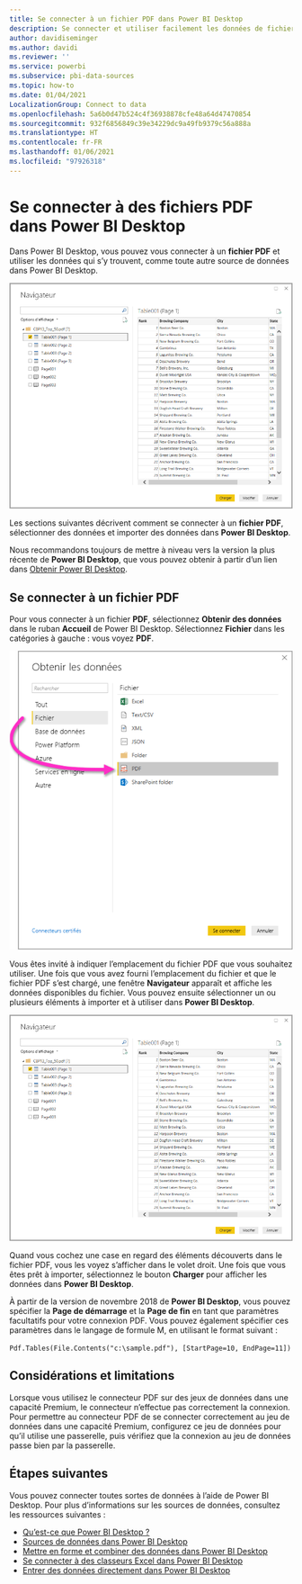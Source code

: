 ```yaml
---
title: Se connecter à un fichier PDF dans Power BI Desktop
description: Se connecter et utiliser facilement les données de fichiers PDF dans Power BI Desktop
author: davidiseminger
ms.author: davidi
ms.reviewer: ''
ms.service: powerbi
ms.subservice: pbi-data-sources
ms.topic: how-to
ms.date: 01/04/2021
LocalizationGroup: Connect to data
ms.openlocfilehash: 5a6b0d47b524c4f36938878cfe48a64d47470854
ms.sourcegitcommit: 932f6856849c39e34229dc9a49fb9379c56a888a
ms.translationtype: HT
ms.contentlocale: fr-FR
ms.lasthandoff: 01/06/2021
ms.locfileid: "97926318"
---
```

# <a name="connect-to-pdf-files-in-power-bi-desktop"></a>Se connecter à des fichiers PDF dans Power BI Desktop
Dans Power BI Desktop, vous pouvez vous connecter à un **fichier PDF** et utiliser les données qui s’y trouvent, comme toute autre source de données dans Power BI Desktop.

![Se connecter aux données dans des fichiers PDF](media/desktop-connect-pdf/connect-pdf-04.png)

Les sections suivantes décrivent comment se connecter à un **fichier PDF**, sélectionner des données et importer des données dans **Power BI Desktop**.

Nous recommandons toujours de mettre à niveau vers la version la plus récente de **Power BI Desktop**, que vous pouvez obtenir à partir d’un lien dans [Obtenir Power BI Desktop](../fundamentals/desktop-get-the-desktop.md). 

## <a name="connect-to-a-pdf-file"></a>Se connecter à un fichier PDF
Pour vous connecter à un fichier **PDF**, sélectionnez **Obtenir des données** dans le ruban **Accueil** de Power BI Desktop. Sélectionnez **Fichier** dans les catégories à gauche : vous voyez **PDF**.

![Sélectionner le format PDF dans Obtenir des données](media/desktop-connect-pdf/connect-pdf-01.png)

Vous êtes invité à indiquer l’emplacement du fichier PDF que vous souhaitez utiliser. Une fois que vous avez fourni l’emplacement du fichier et que le fichier PDF s’est chargé, une fenêtre **Navigateur** apparaît et affiche les données disponibles du fichier. Vous pouvez ensuite sélectionner un ou plusieurs éléments à importer et à utiliser dans **Power BI Desktop**.

![Se connecter aux données dans des fichiers PDF](media/desktop-connect-pdf/connect-pdf-04.png)

Quand vous cochez une case en regard des éléments découverts dans le fichier PDF, vous les voyez s’afficher dans le volet droit. Une fois que vous êtes prêt à importer, sélectionnez le bouton **Charger** pour afficher les données dans **Power BI Desktop**.

À partir de la version de novembre 2018 de **Power BI Desktop**, vous pouvez spécifier la **Page de démarrage** et la **Page de fin** en tant que paramètres facultatifs pour votre connexion PDF. Vous pouvez également spécifier ces paramètres dans le langage de formule M, en utilisant le format suivant :

`Pdf.Tables(File.Contents("c:\sample.pdf"), [StartPage=10, EndPage=11])`

## <a name="limitations-and-considerations"></a>Considérations et limitations

Lorsque vous utilisez le connecteur PDF sur des jeux de données dans une capacité Premium, le connecteur n’effectue pas correctement la connexion. Pour permettre au connecteur PDF de se connecter correctement au jeu de données dans une capacité Premium, configurez ce jeu de données pour qu’il utilise une passerelle, puis vérifiez que la connexion au jeu de données passe bien par la passerelle.  


## <a name="next-steps"></a>Étapes suivantes
Vous pouvez connecter toutes sortes de données à l’aide de Power BI Desktop. Pour plus d’informations sur les sources de données, consultez les ressources suivantes :

* [Qu’est-ce que Power BI Desktop ?](../fundamentals/desktop-what-is-desktop.md)
* [Sources de données dans Power BI Desktop](desktop-data-sources.md)
* [Mettre en forme et combiner des données dans Power BI Desktop](desktop-shape-and-combine-data.md)
* [Se connecter à des classeurs Excel dans Power BI Desktop](desktop-connect-excel.md)   
* [Entrer des données directement dans Power BI Desktop](desktop-enter-data-directly-into-desktop.md)   

